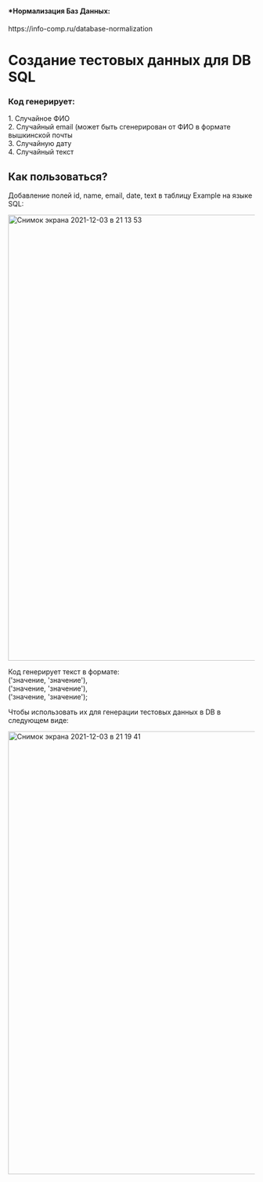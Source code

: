 # 
<h4>*Нормализация Баз Данных:</h4>
https://info-comp.ru/database-normalization
<h1>Создание тестовых данных для DB SQL</h1>
<h3>Код генерирует:<br></h3> <p>1. Случайное ФИО<br>2. Случайный email (может быть сгенерирован от ФИО в формате вышкинской почты<br>3. Случайную дату<br>4. Случайный текст</p>
<h2>Как пользоваться?</h2>
<p>Добавление полей id, name, email, date, text в таблицу Example на языке SQL:</p>
<img width="909" alt="Снимок экрана 2021-12-03 в 21 13 53" src="https://user-images.githubusercontent.com/85901055/144635368-3d7a6391-5d84-4d52-9b00-d077fa61fc10.png">
<p>Код генерирует текст в формате:<br> ('значение, 'значение'),<br>('значение, 'значение'),<br>('значение, 'значение');</p>
<p>Чтобы использовать их для генерации тестовых данных в DB в следующем виде:</p>
<img width="903" alt="Снимок экрана 2021-12-03 в 21 19 41" src="https://user-images.githubusercontent.com/85901055/144636311-0128cbec-4e4c-47a4-b7d7-995573e4d5be.png">
